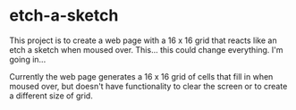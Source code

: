 # etch-a-sketch

This project is to create a web page with a 16 x 16 grid that reacts like an etch a sketch when moused over. This... this could change everything. I'm going in...

Currently the web page generates a 16 x 16 grid of cells that fill in when moused over, but doesn't have functionality to clear the screen or to create a different size of grid. 
